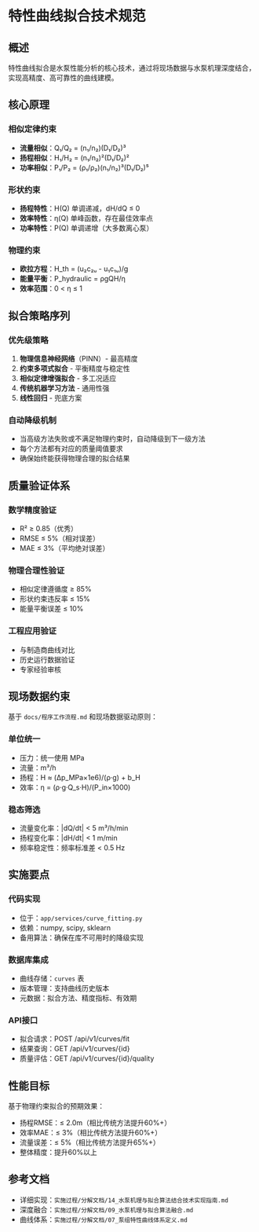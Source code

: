 # 特性曲线拟合技术规范

## 概述

特性曲线拟合是水泵性能分析的核心技术，通过将现场数据与水泵机理深度结合，实现高精度、高可靠性的曲线建模。

## 核心原理

### 相似定律约束

- **流量相似**：Q₁/Q₂ = (n₁/n₂)(D₁/D₂)³
- **扬程相似**：H₁/H₂ = (n₁/n₂)²(D₁/D₂)²
- **功率相似**：P₁/P₂ = (ρ₁/ρ₂)(n₁/n₂)³(D₁/D₂)⁵

### 形状约束

- **扬程特性**：H(Q) 单调递减，dH/dQ ≤ 0
- **效率特性**：η(Q) 单峰函数，存在最佳效率点
- **功率特性**：P(Q) 单调递增（大多数离心泵）

### 物理约束

- **欧拉方程**：H_th = (u₂c₂ᵤ - u₁c₁ᵤ)/g
- **能量平衡**：P_hydraulic = ρgQH/η
- **效率范围**：0 \< η ≤ 1

## 拟合策略序列

### 优先级策略

1. **物理信息神经网络**（PINN）- 最高精度
1. **约束多项式拟合** - 平衡精度与稳定性
1. **相似定律增强拟合** - 多工况适应
1. **传统机器学习方法** - 通用性强
1. **线性回归** - 兜底方案

### 自动降级机制

- 当高级方法失败或不满足物理约束时，自动降级到下一级方法
- 每个方法都有对应的质量阈值要求
- 确保始终能获得物理合理的拟合结果

## 质量验证体系

### 数学精度验证

- R² ≥ 0.85（优秀）
- RMSE ≤ 5%（相对误差）
- MAE ≤ 3%（平均绝对误差）

### 物理合理性验证

- 相似定律遵循度 ≥ 85%
- 形状约束违反率 ≤ 15%
- 能量平衡误差 ≤ 10%

### 工程应用验证

- 与制造商曲线对比
- 历史运行数据验证
- 专家经验审核

## 现场数据约束

基于 `docs/程序工作流程.md` 和现场数据驱动原则：

### 单位统一

- 压力：统一使用 MPa
- 流量：m³/h
- 扬程：H ≈ (Δp_MPa×1e6)/(ρ·g) + b_H
- 效率：η = (ρ·g·Q_s·H)/(P_in×1000)

### 稳态筛选

- 流量变化率：|dQ/dt| \< 5 m³/h/min
- 扬程变化率：|dH/dt| \< 1 m/min
- 频率稳定性：频率标准差 \< 0.5 Hz

## 实施要点

### 代码实现

- 位于：`app/services/curve_fitting.py`
- 依赖：numpy, scipy, sklearn
- 备用算法：确保在库不可用时的降级实现

### 数据库集成

- 曲线存储：`curves` 表
- 版本管理：支持曲线历史版本
- 元数据：拟合方法、精度指标、有效期

### API接口

- 拟合请求：POST /api/v1/curves/fit
- 结果查询：GET /api/v1/curves/{id}
- 质量评估：GET /api/v1/curves/{id}/quality

## 性能目标

基于物理约束拟合的预期效果：

- 扬程RMSE：≤ 2.0m（相比传统方法提升60%+）
- 效率MAE：≤ 3%（相比传统方法提升60%+）
- 流量误差：≤ 5%（相比传统方法提升65%+）
- 整体精度：提升60%以上

## 参考文档

- 详细实现：`实施过程/分解文档/14_水泵机理与拟合算法结合技术实现指南.md`
- 深度融合：`实施过程/分解文档/09_水泵机理与拟合算法融合.md`
- 曲线体系：`实施过程/分解文档/07_泵组特性曲线体系定义.md`
